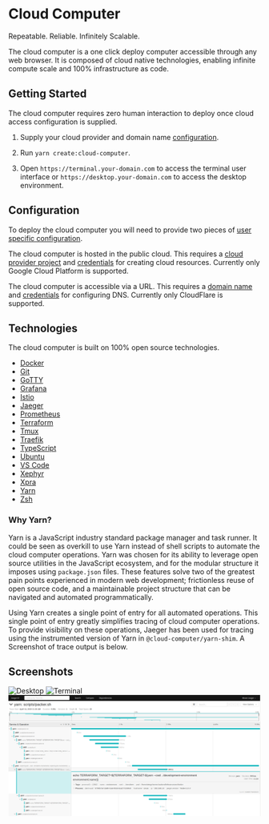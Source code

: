 # Cloud Computer

Repeatable. Reliable. Infinitely Scalable.

The cloud computer is a one click deploy computer accessible through any web browser. It is composed of cloud native technologies, enabling infinite compute scale and 100% infrastructure as code.

## Getting Started

The cloud computer requires zero human interaction to deploy once cloud access configuration is supplied.

1. Supply your cloud provider and domain name [configuration](#configuration).

2. Run `yarn create:cloud-computer`.

3. Open `https://terminal.your-domain.com` to access the terminal user interface or `https://desktop.your-domain.com` to access the desktop environment.

## Configuration

To deploy the cloud computer you will need to provide two pieces of [user specific configuration](infrastructure/cloud-computer/scripts/environment.sh).

The cloud computer is hosted in the public cloud. This requires a [cloud provider project](infrastructure/cloud-computer/scripts/environment.sh#L4) and [credentials](infrastructure/credentials/cloud-provider.json) for creating cloud resources. Currently only Google Cloud Platform is supported.

The cloud computer is accessible via a URL. This requires a [domain name](infrastructure/cloud-computer/scripts/environment.sh#L14) and [credentials](infrastructure/credentials/scripts/environment.sh#L6) for configuring DNS. Currently only CloudFlare is supported.

## Technologies

The cloud computer is built on 100% open source technologies.

- [Docker](https://github.com/docker/docker-ce)
- [Git](https://github.com/git/git)
- [GoTTY](https://github.com/yudai/gotty)
- [Grafana](https://github.com/grafana/grafana)
- [Istio](https://github.com/istio/istio)
- [Jaeger](https://github.com/jaegertracing/jaeger)
- [Prometheus](https://github.com/prometheus/prometheus)
- [Terraform](https://github.com/hashicorp/terraform)
- [Tmux](https://github.com/tmux/tmux)
- [Traefik](https://github.com/containous/traefik)
- [TypeScript](https://github.com/Microsoft/TypeScript)
- [Ubuntu](https://github.com/ubuntu)
- [VS Code](https://github.com/codercom/code-server)
- [Xephyr](https://www.freedesktop.org/wiki/Software/Xephyr)
- [Xpra](https://github.com/svn2github/Xpra)
- [Yarn](https://github.com/cloud-computer/yarn)
- [Zsh](https://github.com/zsh-users/zsh)

### Why Yarn?

Yarn is a JavaScript industry standard package manager and task runner. It could be seen as overkill to use Yarn instead of shell scripts to automate the cloud computer operations. Yarn was chosen for its ability to leverage open source utilities in the JavaScript ecosystem, and for the modular structure it imposes using `package.json` files. These features solve two of the greatest pain points experienced in modern web development; frictionless reuse of open source code, and a maintainable project structure that can be navigated and automated programmatically.

Using Yarn creates a single point of entry for all automated operations. This single point of entry greatly simplifies tracing of cloud computer operations. To provide visibility on these operations, Jaeger has been used for tracing using the instrumented version of Yarn in `@cloud-computer/yarn-shim`. A Screenshot of trace output is below.

## Screenshots

![Desktop](https://user-images.githubusercontent.com/1094600/56347945-c2dc7900-6208-11e9-8ed2-0bbff2fee6a8.png)
![Terminal](https://user-images.githubusercontent.com/1094600/56299607-b2c88900-6177-11e9-912b-40ea25d690e3.png)
![Jaeger](https://raw.githubusercontent.com/kawing-ho/kawing-ho.github.io/master/assets/images/startup-yarn-2.png)

